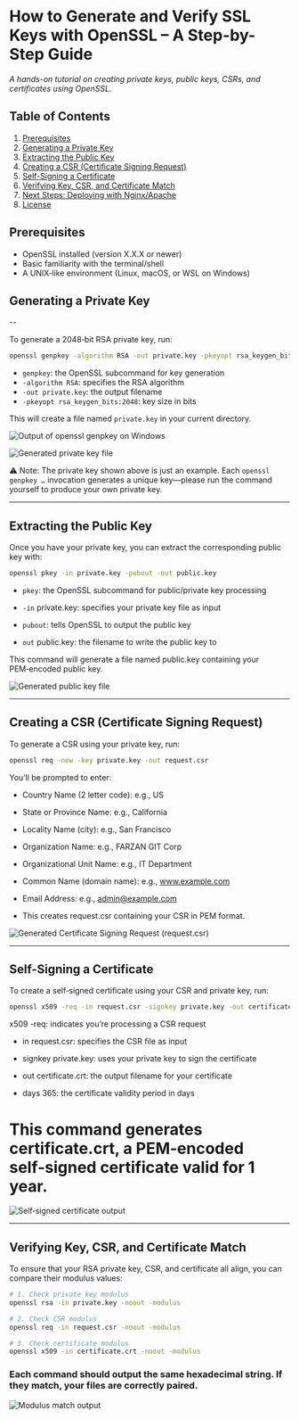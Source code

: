 # How to Generate and Verify SSL Keys with OpenSSL – A Step-by-Step Guide

_A hands-on tutorial on creating private keys, public keys, CSRs, and certificates using OpenSSL._

## Table of Contents

1. [Prerequisites](#prerequisites)
2. [Generating a Private Key](#generating-a-private-key)
3. [Extracting the Public Key](#extracting-the-public-key)
4. [Creating a CSR (Certificate Signing Request)](#creating-a-csr-certificate-signing-request)
5. [Self-Signing a Certificate](#self-signing-a-certificate)
6. [Verifying Key, CSR, and Certificate Match](#verifying-key-csr-and-certificate-match)
7. [Next Steps: Deploying with Nginx/Apache](#next-steps-deploying-with-nginxapache)
8. [License](#license)

## Prerequisites

- OpenSSL installed (version X.X.X or newer)
- Basic familiarity with the terminal/shell
- A UNIX‑like environment (Linux, macOS, or WSL on Windows)

## Generating a Private Key

--

To generate a 2048‑bit RSA private key, run:

```bash
openssl genpkey -algorithm RSA -out private.key -pkeyopt rsa_keygen_bits:2048
```

- `genpkey`: the OpenSSL subcommand for key generation
- `-algorithm RSA`: specifies the RSA algorithm
- `-out private.key`: the output filename
- `-pkeyopt rsa_keygen_bits:2048`: key size in bits

This will create a file named `private.key` in your current directory.

![Output of openssl genpkey on Windows](images/genpkey-output.png)

![Generated private key file](images/private.png)

⚠️ Note: The private key shown above is just an example. Each `openssl genpkey …` invocation generates a unique key—please run the command yourself to produce your own private key.

---

## Extracting the Public Key

Once you have your private key, you can extract the corresponding public key with:

```bash
openssl pkey -in private.key -pubout -out public.key
```

- `pkey`: the OpenSSL subcommand for public/private key processing

- `-in` private.key: specifies your private key file as input

- `pubout`: tells OpenSSL to output the public key

- `out` public.key: the filename to write the public key to

This command will generate a file named public.key containing your PEM‑encoded public key.

![Generated public key file](images/public.png)

---

## Creating a CSR (Certificate Signing Request)

To generate a CSR using your private key, run:

```bash
openssl req -new -key private.key -out request.csr
```

You’ll be prompted to enter:

- Country Name (2 letter code): e.g., US

- State or Province Name: e.g., California

- Locality Name (city): e.g., San Francisco

- Organization Name: e.g., FARZAN GIT Corp

- Organizational Unit Name: e.g., IT Department

- Common Name (domain name): e.g., www.example.com

- Email Address: e.g., admin@example.com

- This creates request.csr containing your CSR in PEM format.

![Generated Certificate Signing Request (request.csr)](images/request_csr.png)

---

## Self-Signing a Certificate

To create a self‑signed certificate using your CSR and private key, run:

```bash
openssl x509 -req -in request.csr -signkey private.key -out certificate.crt -days 365
```

x509 -req: indicates you’re processing a CSR request

- in request.csr: specifies the CSR file as input

- signkey private.key: uses your private key to sign the certificate

- out certificate.crt: the output filename for your certificate

- days 365: the certificate validity period in days

# This command generates certificate.crt, a PEM‑encoded self‑signed certificate valid for 1 year.

![Self‑signed certificate output](images/certificate-output.png)

---

## Verifying Key, CSR, and Certificate Match

To ensure that your RSA private key, CSR, and certificate all align, you can compare their modulus values:

```bash
# 1. Check private key modulus
openssl rsa -in private.key -noout -modulus

# 2. Check CSR modulus
openssl req -in request.csr -noout -modulus

# 3. Check certificate modulus
openssl x509 -in certificate.crt -noout -modulus

```

### Each command should output the same hexadecimal string. If they match, your files are correctly paired.

![Modulus match output](images/modulus-match.png)
